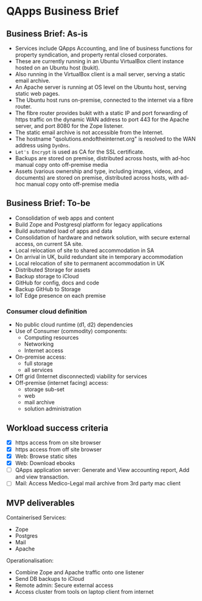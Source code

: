 # QApps Business Brief

## Business Brief: As-is

- Services include QApps Accounting, and line of business functions for property syndication, and property rental closed corporates.
- These are currently running in an Ubuntu VirtualBox client instance hosted on an Ubuntu host (bukit).
- Also running in the VirtualBox client is a mail server, serving a static email archive.
- An Apache server is running at OS level on the Ubuntu host, serving static web pages.
- The Ubuntu host runs on-premise, connected to the internet via a fibre router.
- The fibre router provides bukit with a static IP and port forwarding of https traffic on the dynamic WAN address to port 443 for the Apache server, and port 8080 for the Zope listener.
- The static email archive is not accessible from the Internet.
- The hostname "qsolutions.endoftheinternet.org" is resolved to the WAN address using ```DynDns```.
- ```Let's Encrypt``` is used as CA for the SSL certificate.
- Backups are stored on premise, distributed across hosts, with ad-hoc manual copy onto off-premise media
- Assets (various ownership and type, including images, videos, and documents) are stored on premise, distributed across hosts, with ad-hoc manual copy onto off-premise media

## Business Brief: To-be

- Consolidation of web apps and content
- Build Zope and Postgresql platform for legacy applications
- Build automated load of apps and data
- Consolidation of hardware and network solution, with secure external access, on current SA site.
- Local relocation of site to shared accommodation in SA
- On arrival in UK, build redundant site in temporary accommodation
- Local relocation of site to permanent accommodation in UK
- Distributed Storage for assets
- Backup storage to iCloud
- GitHub for config, docs and code
- Backup GitHub to Storage
- IoT Edge presence on each premise

### Consumer cloud definition

- No public cloud runtime (d1, d2) dependencies
- Use of Consumer (commodity) components:
  - Computing resources
  - Networking
  - Internet access
- On-premise access:
    - full storage
    - all services
- Off grid (Internet disconnected) viability for services
- Off-premise (internet facing) access:
    - storage sub-set
    - web
    - mail archive
    - solution administration

## Workload success criteria

- [X] https access from on site browser
- [X] https access from off site browser
- [X] Web: Browse static sites
- [X] Web: Download ebooks
- [ ] QApps application server: Generate and View accounting report, Add and view transaction.
- [ ] Mail: Access Medico-Legal mail archive from 3rd party mac client

## MVP deliverables

Containerised Services:

- Zope
- Postgres
- Mail
- Apache

Operationalisation:

- Combine Zope and Apache traffic onto one listener
- Send DB backups to iCloud
- Remote admin: Secure external access
- Access cluster from tools on laptop client from internet
